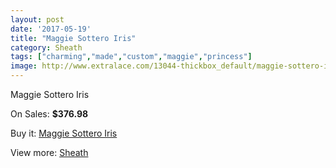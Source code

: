 ```yaml
---
layout: post
date: '2017-05-19'
title: "Maggie Sottero Iris"
category: Sheath
tags: ["charming","made","custom","maggie","princess"]
image: http://www.extralace.com/13044-thickbox_default/maggie-sottero-iris.jpg
---
```

Maggie Sottero Iris

On Sales: **$376.98**
<a href="https://www.extralace.com/sheath/6144-maggie-sottero-iris.html"><amp-img layout="responsive" width="600" height="600" src="//www.extralace.com/13044-thickbox_default/maggie-sottero-iris.jpg" alt="Maggie Sottero Iris 0" /></a>

Buy it: [Maggie Sottero Iris](https://www.extralace.com/sheath/6144-maggie-sottero-iris.html "Maggie Sottero Iris")

View more: [Sheath](https://www.extralace.com/7-sheath "Sheath")